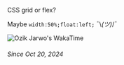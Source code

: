 CSS grid or flex?

Maybe `width:50%;float:left;` ¯\\_(ツ)_/¯


![Ozik Jarwo's WakaTime](https://github-readme-stats.vercel.app/api/wakatime?username=OzikPutraJarwo&layout=compact&custom_title=Ozik%20Jarwo%27s%20Wasted%20Time%20for%20Fixing%20Bug)

###### Since Oct 20, 2024
